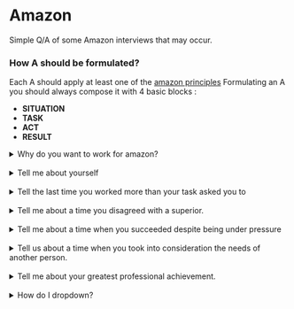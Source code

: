 # Amazon

Simple Q/A of some Amazon interviews that may occur.

### How A should be formulated?
Each A should apply at least one of the [amazon principles](https://www.amazon.jobs/it/principles)
Formulating an A you should always compose it with 4 basic blocks : 
- <strong>SITUATION</strong>
- <strong>TASK</strong>
- <strong>ACT</strong>
- <strong>RESULT</strong>

<details>
  <summary>Why do you want to work for amazon?</summary>
  <pre>
  - I want to grow, lern from talented people, 
  this job gives me opportunities to develop 
  my skills (also want to challenge my self).
  - Amazon is always moving forward and this 
  is great because I want to be creative, innovative.
  - Im an Amazon customer and I know how mutch 
  importance you give to customer's expierience and I love that.
  - I see my self as long-term employee of Amazon and 
  - I see my self as someone who can help the company to improve or stay updated.
  </pre>
</details>
<br>

<details>
  <summary>Tell me about yourself</summary>
  <pre>
  First of all thank you for choosing the best of the best.(jk)
  Hi, my name is Florian, Im an Uni student getting a Bachelor Degree in
  CS in Venice, Italy. My passion is CS I've studied it for the last 7 years.
  I've meanwhile always worked in IT sector since 2019 mostly of the time as BE
  engineer. In the last years I had the luck to build skills that match not only
  the job description, but also for the leadership principles you expect from
  employees to demonstrate in their work.
  </pre>
</details>
<br>

<details>
  <summary>Tell the last time you worked more than your task asked you to</summary>
  <pre>
  <strong>SITUATION</strong>:  I was doing an university databases project (also mentioned in my cv).
  <strong>TASK</strong>:       I had to build a service to manage Gym acesses during covid pandemic, with
              a database, server and a client website.
  <strong>ACT</strong>:        Instead of just finishing the project quickly I decided to invest in my self
              in long-term, adding more features to the infrastructure of that project as like:
              Swagger, CI/CD, Liquidbase, Angular etc.
  <strong>RESULT</strong>:     The professor admired me, he saw the passion in me and rewarded me with great votes.
  </pre>
  <pre>
  <strong>SITUATION</strong>:  Whenever I correctly solve a competitive programming problem.
  <strong>TASK</strong>:       And I see it's a great solution that comes up on the top10 solutions world-wide.
  <strong>ACT</strong>:        Instead of just skipping on the next problem, I take some extra time tring to reach
              the top1 solution time/memory consuming speaking. I always try to get to the top. 
              Pratically speaking I usually take some more extra ms making I/O operations quicker.
  <strong>RESULT</strong>:     This affects me making me more confident, and it really reminds me that anything 
              could get better than it already is.
   </pre>
</details>
<br>

<details>
  <summary>Tell me about a time you disagreed with a superior.</summary>
  <pre>
  <strong>SITUATION</strong>:  We had a really simple NON URGENT business story to implement in order to call an Api service.
  <strong>TASK</strong>:       I disagreed with my superior because I was convinct that before jumping into implementation
                               we had a little ambitious refactoring to do before, in order to avoid time-wasting in the future.
                               Basically we had to avoid using third-party responses models, but convert them to our logic, with
                               our fields naming and so on, and only than proceed with the implementation of the solution.
  <strong>ACT</strong>:        My superior was furious knowing that I was "wasting time with a refactoring" and still after 4 days
                               of work didnt even start with the real implementation. I kindly tried to explane to him we really 
                               needed this in order to avoid problems in a near future but he really tought I was wrong and was just
                               doing something extra that wasnt really required in order to finish the task. So he ordered me to
                               roolback all the changes and finish it as quickly as possible, that wasnt an urgent task but for some
                               reason my superior was upset. The next day I tryed to ask to another co-worker if my refactoring makes
                               sense or not, and he gave me the courague to call my superior back and try to convinct him that my
                               initial instinct was correct. After carefully listening to me he decided to give me a canche, I finished
                               the work in few days giving extra effort. 
  <strong>RESULT</strong>:     Luck wanted that the stories of the following sprint were much similar, and plenty time was gained thanks
                               to the refactoring I made, all mappings were easier to implement and all the sprint stories were DONE in 
                               one day instead of one week. I noticed after that episode that I earned his trust and he was more interested
                               in my toughts than before.
  </pre>
</details>
<br>

<details>
  <summary>Tell me about a time when you succeeded despite being under pressure</summary>
  <pre>
  <strong>SITUATION</strong>:  I was studing for ASD oral exam. There were rumors about that professor
                               being one of the most sever professors of the Uni, expecially if you did great
                               on the first mod1 and mod2 ASD written exams.
  <strong>TASK</strong>:       I was scared to disappoint the professor that expected a lot from me, also I really
                               wanted to pass the exam in order to avoid giving mod1 & mod2 again in the next year.
  <strong>ACT</strong>:        I had to work under pressure, scheduling my free-time, avoiding distractions. I was
                               really determinated, I studied every day till late night post work, I sacrificed so many
                               things and I avoided hanging out with friends for few months.
                               But I also remeber I had to go to the gym often to release the pressure.
  <strong>RESULT</strong>:     I passed the exam with no problems at all, the professor was happy and I was so proud of me.
                               I lerned that if I want to I can work under pressure, and I also work better under pressure 
                               cause I delete distractions in order to overcome the problem in the best productive way possible.
  </pre>
</details>
<br>

<details>
  <summary>Tell us about a time when you took into consideration the needs of another person.</summary>
  <pre>
  <strong>SITUATION</strong>:  I was working on a business-story and a colleague of another dev-team asked me help on
                               doing something I've already done before on another microservice. (image up/down)
  <strong>TASK</strong>:       So I was considering how and how mutch help him with his problem, but he told be it was
                               really urgent and the customer needed this as soon as possible.
  <strong>ACT</strong>:        For the seek of the company, and the customer feedback I decided to ask my superior if I 
                               could stop working on my task for few days and help my colleague.
  <strong>RESULT</strong>:     We finished the work super fast because the customer criteria was exactly as mine when I
                               first developed the solution for the same problem. The customer was happy, my colleague also,
                               and I come back working on my stuff knowing that one day I could also seek for help on trouble.
  </pre>
</details>
<br>

<details>
  <summary>Tell me about your greatest professional achievement.</summary>
  <pre>
  <strong>SITUATION</strong>:  When I just started my career I had no idea of the AGILE principles
  <strong>TASK</strong>:       
  <strong>ACT</strong>:        
  <strong>RESULT</strong>:     
  </pre>
</details>
<br>


<details>
  <summary>How do I dropdown?</summary>
  <pre>
  <strong>SITUATION</strong>:  a
  <strong>TASK</strong>:       b
  <strong>ACT</strong>:        c
  <strong>RESULT</strong>:     d
  </pre>
</details>
<br>
